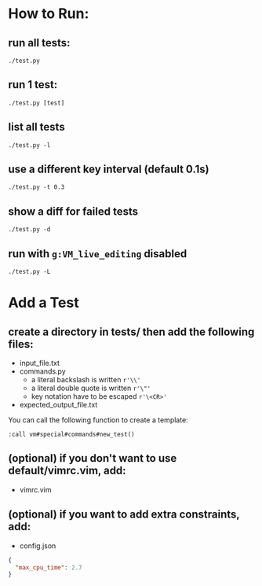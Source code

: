 # How to Run:
## run all tests:
    ./test.py

## run 1 test:
    ./test.py [test]

## list all tests
    ./test.py -l

## use a different key interval (default 0.1s)
    ./test.py -t 0.3

## show a diff for failed tests
    ./test.py -d

## run with `g:VM_live_editing` disabled
    ./test.py -L

# Add a Test
## create a directory in tests/ then add the following files:
  - input_file.txt
  - commands.py
    - a literal backslash is written `r'\\'`
    - a literal double quote is written `r'\"'`
    - key notation have to be escaped `r'\<CR>'`
  - expected_output_file.txt

You can call the following function to create a template:

    :call vm#special#commands#new_test()

## (optional) if you don't want to use default/vimrc.vim, add:
  - vimrc.vim

## (optional) if you want to add extra constraints, add:
  - config.json
```json
{
  "max_cpu_time": 2.7
}
```

